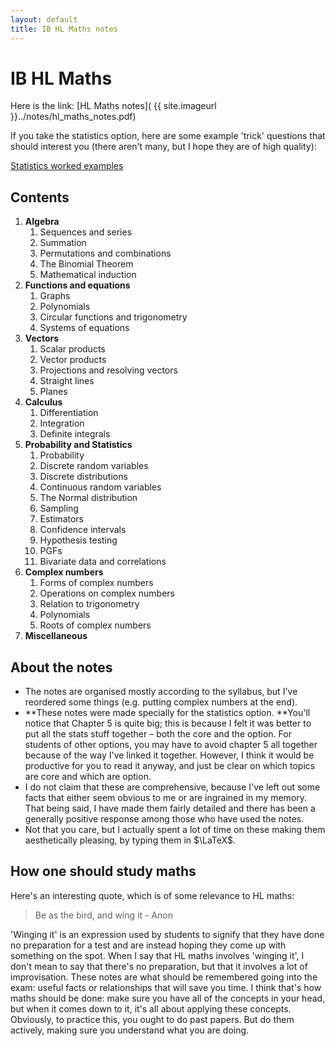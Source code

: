 ```yaml
---
layout: default
title: IB HL Maths notes
---
```


# IB HL Maths

Here is the link: [HL Maths notes]( {{ site.imageurl }}../notes/hl_maths_notes.pdf)

If you take the statistics option, here are some example 'trick' questions that should interest you (there aren't many, but I hope they are of high quality):

[Statistics worked examples](https://reasonabledeviations.files.wordpress.com/2016/02/statistics-worked-examples.pdf)

## Contents

1.  **Algebra**
    1.  Sequences and series
    2.  Summation
    3.  Permutations and combinations
    4.  The Binomial Theorem
    5.  Mathematical induction
2.  **Functions and equations**
    1.  Graphs
    2.  Polynomials
    3.  Circular functions and trigonometry
    4.  Systems of equations
3.  **Vectors**
    1.  Scalar products
    2.  Vector products
    3.  Projections and resolving vectors
    4.  Straight lines
    5.  Planes
4.  **Calculus**
    1.  Differentiation
    2.  Integration
    3.  Definite integrals
5.  **Probability and Statistics**
    1.  Probability
    2.  Discrete random variables
    3.  Discrete distributions
    4.  Continuous random variables
    5.  The Normal distribution
    6.  Sampling
    7.  Estimators
    8.  Confidence intervals
    9.  Hypothesis testing
    10.  PGFs
    11.  Bivariate data and correlations
6.  **Complex numbers**
    1.  Forms of complex numbers
    2.  Operations on complex numbers
    3.  Relation to trigonometry
    4.  Polynomials
    5.  Roots of complex numbers
7.  **Miscellaneous**

## About the notes

*   The notes are organised mostly according to the syllabus, but I've reordered some things (e.g. putting complex numbers at the end).
*   **These notes were made specially for the statistics option. **You'll notice that Chapter 5 is quite big; this is because I felt it was better to put all the stats stuff together – both the core and the option. For students of other options, you may have to avoid chapter 5 all together because of the way I've linked it together. However, I think it would be productive for you to read it anyway, and just be clear on which topics are core and which are option.
*   I do not claim that these are comprehensive, because I've left out some facts that either seem obvious to me or are ingrained in my memory. That being said, I have made them fairly detailed and there has been a generally positive response among those who have used the notes.
*   Not that you care, but I actually spent a lot of time on these making them aesthetically pleasing, by typing them in $\LaTeX$.

## How one should study maths

Here's an interesting quote, which is of some relevance to HL maths:

> Be as the bird, and wing it - Anon

'Winging it' is an expression used by students to signify that they have done no preparation for a test and are instead hoping they come up with something on the spot. When I say that HL maths involves 'winging it', I don't mean to say that there's no preparation, but that it involves a lot of improvisation. These notes are what should be remembered going into the exam: useful facts or relationships that will save you time. I think that's how maths should be done: make sure you have all of the concepts in your head, but when it comes down to it, it's all about applying these concepts. Obviously, to practice this, you ought to do past papers. But do them actively, making sure you understand what you are doing.
